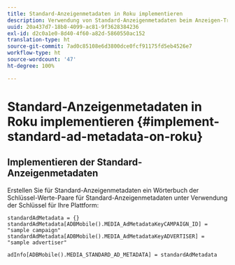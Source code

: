 ```yaml
---
title: Standard-Anzeigenmetadaten in Roku implementieren
description: Verwendung von Standard-Anzeigenmetadaten beim Anzeigen-Tracking in Roku.
uuid: 20a437d7-18b8-4099-ac81-9f3628384236
exl-id: d2c0a1e0-8d40-4f60-a82d-5860550ac152
translation-type: ht
source-git-commit: 7ad0c85108e6d3800dce0fcf91175fd5eb4526e7
workflow-type: ht
source-wordcount: '47'
ht-degree: 100%

---
```


# Standard-Anzeigenmetadaten in Roku implementieren {#implement-standard-ad-metadata-on-roku}

## Implementieren der Standard-Anzeigenmetadaten

Erstellen Sie für Standard-Anzeigenmetadaten ein Wörterbuch der Schlüssel-Werte-Paare für Standard-Anzeigenmetadaten unter Verwendung der Schlüssel für Ihre Plattform:

```
standardAdMetadata = {} 
standardAdMetadata[ADBMobile().MEDIA_AdMetadataKeyCAMPAIGN_ID] = "sample campaign" 
standardAdMetadata[ADBMobile().MEDIA_AdMetadataKeyADVERTISER] = "sample advertiser" 

adInfo[ADBMobile().MEDIA_STANDARD_AD_METADATA] = standardAdMetadata 
```
